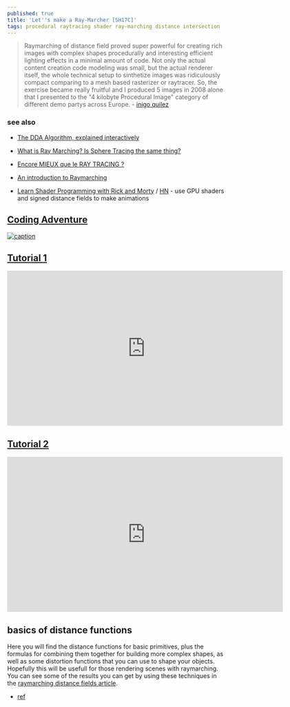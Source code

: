 ```yaml
---
published: true
title: 'Let''s make a Ray-Marcher [SH17C]'
tags: procedural raytracing shader ray-marching distance intersection
---
```

> Raymarching of distance field proved super powerful for creating rich images with complex shapes procedurally and interesting efficient lighting effects in a minimal amount of code. Not only the actual content creation code modeling was small, but the actual renderer itself, the whole technical setup to sinthetize images was ridiculously compact comparing to a mesh based rasterizer or raytracer. So, the exercise became really fruitful and I produced 5 images in 2008 alone that I presented to the "4 kilobyte Procedural Image" category of different demo partys across Europe. - [inigo quilez](https://iquilezles.org/www/articles/raymarchingdf/raymarchingdf.htm)

### see also
- [ The DDA Algorithm, explained interactively](https://news.ycombinator.com/item?id=43543007)
- [What is Ray Marching? Is Sphere Tracing the same thing?](https://computergraphics.stackexchange.com/questions/161/what-is-ray-marching-is-sphere-tracing-the-same-thing)
- [Encore MIEUX que le RAY TRACING ?](https://www.youtube.com/watch?v=K9yrtyLKysA)
- [An introduction to Raymarching](https://www.youtube.com/watch?v=khblXafu7iA)

- [Learn Shader Programming with Rick and Morty](https://danielchasehooper.com/posts/code-animated-rick/) / [HN](https://news.ycombinator.com/item?id=42958696) - use GPU shaders and signed distance fields to make animations



## [Coding Adventure](https://www.youtube.com/watch?v=Cp5WWtMoeKg)

[![caption](https://img.youtube.com/vi/XuSnLbB1j6E/0.jpg)](https://www.youtube.com/watch?v=XuSnLbB1j6E)

## [Tutorial 1](https://www.shadertoy.com/view/MdBfRK)

<iframe width="640" height="360" frameborder="0" src="https://www.shadertoy.com/embed/MdBfRK?gui=true&t=10&paused=true&muted=false" allowfullscreen></iframe>

## [Tutorial 2](https://www.shadertoy.com/view/4dSfRc)

<iframe width="640" height="360" frameborder="0" src="https://www.shadertoy.com/embed/4dSfRc?gui=true&t=10&paused=true&muted=false" allowfullscreen></iframe>

## basics of distance functions

Here you will find the distance functions for basic primitives, plus the formulas for combining them together for building more complex shapes, as well as some distortion functions that you can use to shape your objects. Hopefully this will be usefull for those rendering scenes with raymarching. You can see some of the results you can get by using these techniques in the [raymarching distance fields article](https://iquilezles.org/www/articles/raymarchingdf/raymarchingdf.htm).

- [ref](https://iquilezles.org/www/articles/distfunctions/distfunctions.htm)
